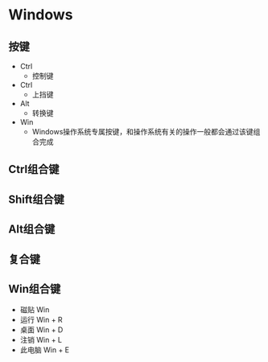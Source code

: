 # Windows

## 按键
- Ctrl
  + 控制键
- Ctrl
  + 上挡键
- Alt
  + 转换键
- Win
  + Windows操作系统专属按键，和操作系统有关的操作一般都会通过该键组合完成

## Ctrl组合键

## Shift组合键

## Alt组合键

## 复合键

## Win组合键
- 磁贴 Win
- 运行 Win + R
- 桌面 Win + D
- 注销 Win + L
- 此电脑 Win + E
